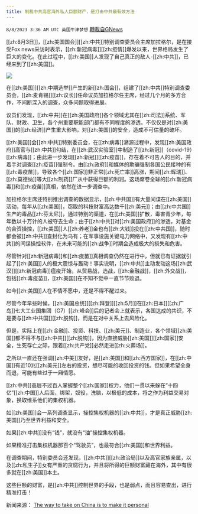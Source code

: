 ```yaml
---
title: 制裁中共高官海外私人巨额财产，是打击中共最有效方法
---
```

`8/8/2023 3:36 AM UTC 英国牛津梦想` [轉載自GNews](https://gnews.org/articles/1534211)

[[zh:8月3日]]，[[zh:美国国会]][[zh:中共]]特别调查委员会主席加拉格尔，是在接受Fox news采访时表示，[[zh:新冠病毒]][[zh:疫情]]爆发以来，世界格局发生了巨大的变化。在此过程中，[[zh:美国]]人发现了自己真正的敌人-[[zh:中共]]，已经来到了[[zh:美国]]。

![](https://lh6.googleusercontent.com/d1PCeHpM_ZO_LG3WrFNoKk7BZtE1UEw9XHMgWmmQsMZdAEKdymc1eMRu4UgdUzdEPCbZVq88Z3qUJ7b_kAWi5v0XlHSLiV598mmb6P_EYOBucMgRTmQE6lcvobqDTZPQPpDnD7uKxfEOqct1Id9gIw)

在[[zh:美国]][[zh:中期选举]]产生的新[[zh:国会]]，组建了[[zh:中共]]特别调查委员会，[[zh:麦肯锡]][[zh:议长]]任命议员加拉格尔任主席，经过几个月的多方合作，不间断深入的调查，众多问题取得进展。

议员们发现，[[zh:中共]]在[[zh:美国政府]]各个领域尤其在[[zh:司法]]系统、军队、财政、卫生，各个州重要职能部门都有不同程度的渗透。不仅仅是对[[zh:美国]]的[[zh:经济]]产生重大影响，对[[zh:美国]]的安全，造成不可估量的破坏。

[[zh:美国]]会[[zh:中共]]特别委员会，在[[zh:病毒]]溯源过程中，发现[[zh:美国政府]]高官与[[zh:中共]]勾结，在[[zh:武汉实验室]]中制造了[[zh:新冠]]（covid-19）[[zh:病毒]]；由此进一步发现[[zh:新冠]][[zh:疫苗]]，存在着不可告人的目的，并着手对调查[[zh:疫苗]]强制令。由[[zh:政府]]和媒体的欺骗强制各国公民接种的有[[zh:毒疫苗]]，导致各个[[zh:国家]]非正常[[zh:死亡率]]高涨，期间[[zh:辉瑞]]、[[zh:莫德纳]]等大[[zh:制药]]厂从中获得巨额的利润。这场席卷全球的[[zh:新冠病毒]]和[[zh:疫苗]]真相，依然在进一步调查中。

加拉格尔主席还特别推出调查的数据显示，[[zh:中共国]]有大量间谍在[[zh:美国]]活动，每年从[[zh:美国]]，窃取的科技财富高达数千[[zh:美元]]；由[[zh:中共国]]生产的毒品[[zh:芬太尼]]，通过特别的渠道，在[[zh:美国]]扩散，毒害青少年，每年数以十万计的人被夺去生命；由于[[zh:中共]]对[[zh:美国政府]]的渗透，对基金的合资操控，[[zh:美国]]人[[zh:养老]]金也有[[zh:大钱]]投在[[zh:中共国]]，随时都会被[[zh:中共]]查封化为乌有；在军事设施关键电力网络中，又发现有[[zh:中共]]的间谍操控软件，在未来可能的[[zh:战争]]时期会造成极大的损失和危害。

尽管针对[[zh:新冠病毒]]和[[zh:疫苗]]真相调查仍然在进行中，但就已有证据就引起了[[zh:美国]]人的极大震惊与轰动！事实说明，[[zh:中共]]主动发动这场[[zh:武汉]][[zh:新冠病毒]]瘟疫开始，从贸易战，选战，[[zh:金融战]]，[[zh:外交战]]，包括[[zh:毒疫苗]]，[[zh:美国]]在不知不觉中一直节节败退。

如今[[zh:美国]]人在不情不愿中，还是不得不醒过来。

尽管今年早些时候，[[zh:美国总统]][[zh:拜登]][[zh:5月]]在[[zh:日本]][[zh:广岛]]七大工业国集团（G7）[[zh:峰会]]后的记者会上就表示，各国达成的共识，不是要与[[zh:中共国]][[zh:脱钩]]，而是在对中关系上去风险化。

但是，实际上在[[zh:金融]]、投资、科技、[[zh:美元]]、制造业，各个领域[[zh:美国]]都不得不与[[zh:中共]][[zh:脱钩]]，因为直接威胁[[zh:美国]][[zh:国家]]安全，生死存亡之际，跟着[[zh:共产党]]必然走进[[zh:火葬场]]。

之所以一直还在强调[[zh:中美]]友好，是[[zh:美国]]和[[zh:西方国家]]，在[[zh:中国]]有近10兆[[zh:美元]]左右的投资，想尽可能的收回投资的钱。但如果希望全身而退，可能有些过于一厢情愿。

[[zh:中共]]高层不过百人掌握整个[[zh:国家]]权力，他们一贯以来躲在“十四亿”[[zh:中国]]人后面，绑架，奴役，洗脑，以极低的成本，将之作为利益交易对象，换取维系他们的集权机器。 

如[[zh:美国]]会一系列调查显示，操控集权机器的[[zh:中共]]，才是真正威胁[[zh:美国]]乃至世界利益和安全。 

如果[[zh:中共]]没有“钱”，就没有“油”操控集权机器。

如果精准打击集权机器那百个“驾驶员”，也最符合[[zh:美国]]和世界利益。

在调查期间，特别委员会还发现，[[zh:中共]][[zh:政治局]]以及高官家族亲属，以及[[zh:私生子]]女有严重的贪腐行为，并且将所得的巨额财富藏在海外，其中有很多就在[[zh:美国]]本土。

这些巨额的财富，是[[zh:中共]]控制世界的手段，也是弱点，而且容易查出，进行精准打击！

新闻来源：  [The way to take on China is to make it personal](https://www.foxnews.com/opinion/way-take-on-china-make-it-personal.amp)
